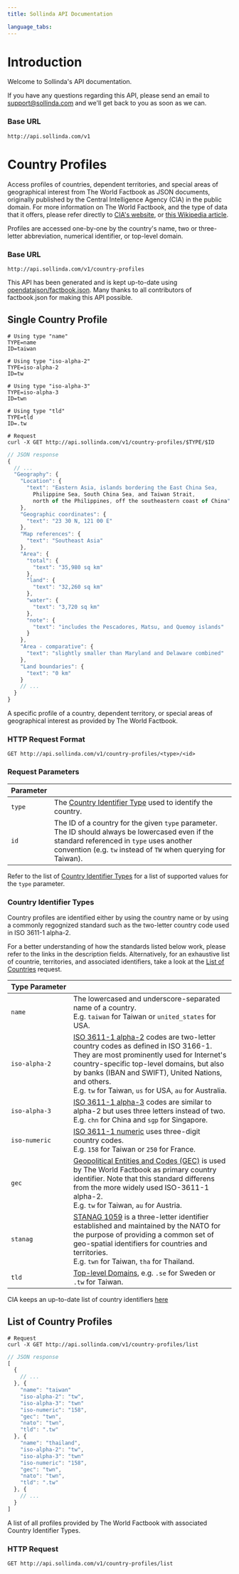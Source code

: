 ```yaml
---
title: Sollinda API Documentation

language_tabs:
---
```


# Introduction

Welcome to Sollinda's API documentation.

If you have any questions regarding this API, please send an email to <a href="mailto:support@sollinda.com">support@sollinda.com</a> and we'll get back to you as soon as we can.

### Base URL

`http://api.sollinda.com/v1`

# Country Profiles

Access profiles of countries, dependent territories, and special areas of geographical interest from The World Factbook as JSON documents, originally published by the Central Intelligence Agency (CIA) in the public domain. For more information on The World Factbook, and the type of data that it offers, please refer directly to [CIA's website](https://www.cia.gov/library/publications/the-world-factbook/), or [this Wikipedia article](http://en.wikipedia.org/wiki/The_World_Factbook).

Profiles are accessed one-by-one by the country's name, two or three-letter abbreviation, numerical identifier, or top-level domain.

### Base URL

`http://api.sollinda.com/v1/country-profiles`


<aside class="notice">This API has been generated and is kept up-to-date using <a href="https://github.com/opendatajson/factbook.json">opendatajson/factbook.json</a>. Many thanks to all contributors of factbook.json for making this API possible.</aside>

## Single Country Profile

```shell
# Using type "name"
TYPE=name
ID=taiwan

# Using type "iso-alpha-2"
TYPE=iso-alpha-2
ID=tw

# Using type "iso-alpha-3"
TYPE=iso-alpha-3
ID=twn

# Using type "tld"
TYPE=tld
ID=.tw

# Request
curl -X GET http://api.sollinda.com/v1/country-profiles/$TYPE/$ID
```
```javascript
// JSON response
{
  // ...
  "Geography": {
    "Location": {
      "text": "Eastern Asia, islands bordering the East China Sea, 
        Philippine Sea, South China Sea, and Taiwan Strait, 
        north of the Philippines, off the southeastern coast of China"
    },
    "Geographic coordinates": {
      "text": "23 30 N, 121 00 E"
    },
    "Map references": {
      "text": "Southeast Asia"
    },
    "Area": {
      "total": {
        "text": "35,980 sq km"
      },
      "land": {
        "text": "32,260 sq km"
      },
      "water": {
        "text": "3,720 sq km"
      },
      "note": {
        "text": "includes the Pescadores, Matsu, and Quemoy islands"
      }
    },
    "Area - comparative": {
      "text": "slightly smaller than Maryland and Delaware combined"
    },
    "Land boundaries": {
      "text": "0 km"
    }
    // ...
  }
}
```

A specific profile of a country, dependent territory, or special areas of geographical interest as provided by The World Factbook.

### HTTP Request Format

`GET http://api.sollinda.com/v1/country-profiles/<type>/<id>`

### Request Parameters

| Parameter |  |
| --------- | ------- |
| ```type``` | The [Country Identifier Type](#country_identifier_type) used to identify the country.
| ```id``` | The ID of a country for the given ```type``` parameter. The ID should always be lowercased even if the standard referenced in ```type``` uses another convention (e.g. `tw` instead of `TW` when querying for Taiwan).

<aside class="notice">Refer to the list of <a href="#country_identifier_type">Country Identifier Types</a> for a list of supported values for the <code>type</code> parameter.</aside>

### Country Identifier Types

Country profiles are identified either by using the country name or by using a commonly regognized standard such as the two-letter country code used in ISO 3611-1 alpha-2.

For a better understanding of how the standards listed below work, please refer to the links in the description fields. Alternatively, for an exhaustive list of countrie, territories, and associated identifiers, take a look at the [List of Countries](#list-of-countries) request.

| Type&nbsp;Parameter |   |
| --------------- | - |
| ```name``` | The lowercased and underscore-separated name of a country. <br>E.g. `taiwan` for Taiwan or `united_states` for USA.
| ```iso-alpha-2``` | [ISO 3611-1 alpha-2](https://en.wikipedia.org/wiki/ISO_3166-1_alpha-2) codes are two-letter country codes as defined in ISO 3166-1. They are most prominently used for Internet's country-specific top-level domains, but also by banks (IBAN and SWIFT), United Nations, and others. <br>E.g. `tw` for Taiwan, `us` for USA, `au` for Australia. |
| ```iso-alpha-3``` | [ISO 3611-1 alpha-3](https://en.wikipedia.org/wiki/ISO_3166-1_alpha-3) codes are similar to alpha-2 but uses three letters instead of two.<br> E.g. `chn` for China and `sgp` for Singapore. |
| ```iso-numeric``` | [ISO 3611-1 numeric](https://en.wikipedia.org/wiki/ISO_3166-1_numeric) uses three-digit country codes.<br>E.g. `158` for Taiwan or `250` for France. |
| ```gec``` | [Geopolitical Entities and Codes (GEC)](https://www.cia.gov/library/publications/the-world-factbook/appendix/appendix-d.html) is used by The World Factbook as primary country identifier. Note that this standard differens from the more widely used ISO-3611-1 alpha-2.<br>E.g. `tw` for Taiwan, `au` for Austria.
| ```stanag``` | [STANAG 1059](https://www.cia.gov/library/publications/the-world-factbook/appendix/appendix-d.html) is a three-letter identifier  established and maintained by the NATO for the purpose of providing a common set of geo-spatial identifiers for countries and territories.<br>E.g. `twn` for Taiwan, `tha` for Thailand. |
| ```tld``` | [Top-level Domains](), e.g. `.se` for Sweden or `.tw` for Taiwan. |

<aside class="notice">CIA keeps an up-to-date list of country identifiers <a href="https://www.cia.gov/library/publications/the-world-factbook/appendix/appendix-d.html">here</a></aside>

## List of Country Profiles

```shell
# Request
curl -X GET http://api.sollinda.com/v1/country-profiles/list
```

```javascript
// JSON response
[
  {
    // ...
  }, {
    "name": "taiwan"
    "iso-alpha-2": "tw",
    "iso-alpha-3": "twn"
    "iso-numeric": "158",
    "gec": "twn",
    "nato": "twn",
    "tld": ".tw"
  }, {
    "name": "thailand",
    "iso-alpha-2": "tw",
    "iso-alpha-3": "twn"
    "iso-numeric": "158",
    "gec": "twn",
    "nato": "twn",
    "tld": ".tw"
  }, {
    // ...
  }
]
```

A list of all profiles provided by The World Factbook with associated Country Identifier Types.


### HTTP Request

`GET http://api.sollinda.com/v1/country-profiles/list`

